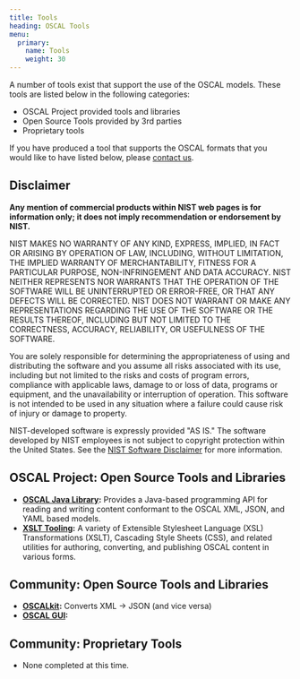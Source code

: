 ```yaml
---
title: Tools
heading: OSCAL Tools
menu:
  primary:
    name: Tools
    weight: 30
---
```


A number of tools exist that support the use of the OSCAL models. These tools are listed below in the following categories:

- OSCAL Project provided tools and libraries
- Open Source Tools provided by 3rd parties
- Proprietary tools

If you have produced a tool that supports the OSCAL formats that you would like to have listed below, please [contact us](/contribute/contact/).

## Disclaimer

**Any mention of commercial products within NIST web pages is for information only; it does not imply recommendation or endorsement by NIST.**

NIST MAKES NO WARRANTY OF ANY KIND, EXPRESS, IMPLIED, IN FACT OR ARISING BY OPERATION OF LAW, INCLUDING, WITHOUT LIMITATION, THE IMPLIED WARRANTY OF MERCHANTABILITY, FITNESS FOR A PARTICULAR PURPOSE, NON-INFRINGEMENT AND DATA ACCURACY. NIST NEITHER REPRESENTS NOR WARRANTS THAT THE OPERATION OF THE SOFTWARE WILL BE UNINTERRUPTED OR ERROR-FREE, OR THAT ANY DEFECTS WILL BE CORRECTED. NIST DOES NOT WARRANT OR MAKE ANY REPRESENTATIONS REGARDING THE USE OF THE SOFTWARE OR THE RESULTS THEREOF, INCLUDING BUT NOT LIMITED TO THE CORRECTNESS, ACCURACY, RELIABILITY, OR USEFULNESS OF THE SOFTWARE.

You are solely responsible for determining the appropriateness of using and distributing the software and you assume all risks associated with its use, including but not limited to the risks and costs of program errors, compliance with applicable laws, damage to or loss of data, programs or equipment, and the unavailability or interruption of operation. This software is not intended to be used in any situation where a failure could cause risk of injury or damage to property.

NIST-developed software is expressly provided "AS IS." The software developed by NIST employees is not subject to copyright protection within the United States. See the [NIST Software Disclaimer](https://www.nist.gov/disclaimer) for more information.

## OSCAL Project: Open Source Tools and Libraries

- **[OSCAL Java Library](https://github.com/usnistgov/liboscal-java):** Provides a Java-based programming API for reading and writing content conformant to the OSCAL XML, JSON, and YAML based models.
- **[XSLT Tooling](https://github.com/usnistgov/oscal-tools/tree/master/xslt):** A variety of Extensible Stylesheet Language (XSL) Transformations (XSLT), Cascading Style Sheets (CSS), and related utilities for authoring, converting, and publishing OSCAL content in various forms.

## Community: Open Source Tools and Libraries

- **[OSCALkit](https://github.com/docker/oscalkit):** Converts XML -> JSON (and vice versa)
- **[OSCAL GUI](https://github.com/brianrufgsa/OSCAL-GUI):**

## Community: Proprietary Tools

- None completed at this time.

